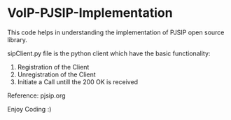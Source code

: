 # VoIP-PJSIP-Implementation

This code helps in understanding the implementation of PJSIP open source library.

sipClient.py file is the python client which have the basic functionality:
1. Registration of the Client 
2. Unregistration of the Client
3. Initiate a Call untill the 200 OK is received

Reference: pjsip.org 

Enjoy Coding :) 
